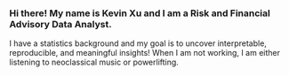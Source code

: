 ### Hi there! My name is Kevin Xu and I am a Risk and Financial Advisory Data Analyst. 

I have a statistics background and my goal is to uncover interpretable, reproducible, and meaningful insights! When I am not working, I am either listening to neoclassical music or powerlifting.

